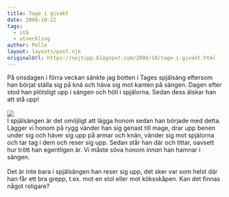 ```yaml
---
title: Tage i givakt
date: 2008-10-22
tags: 
  - stå
  - utveckling	
author: Pelle
layout: layouts/post.njk
originalUrl: https://nejtupp.blogspot.com/2008/10/tage-i-givakt.html
---
```


På onsdagen i förra veckan sänkte jag botten i Tages spjälsäng eftersom han börjat ställa sig på knä och häva sig mot kanten på sängen. Dagen efter stod han plötsligt upp i sängen och höll i spjälorna. Sedan dess älskar han att stå upp!<br><br><img src="../../../../img/_MG_8769_1024pix.jpg"><br>I spjälsängen är det omöjligt att lägga honom sedan han började med detta. Lägger vi honom på rygg vänder han sig genast till mage, drar upp benen under sig och häver sig upp på armar och knän, vänder sig mot spjälorna och tar tag i dem och reser sig upp. Sedan står han där och tittar, oavsett hur trött han egentligen är. Vi måste söva honom <span style="font-style: italic;">innan</span> han hamnar i sängen.<br><br>Det är inte bara i spjälsängen han reser sig upp, det sker var som helst där han får ett bra grepp, t.ex. mot en stol eller mot köksskåpen. Kan det finnas något roligare?
<!-- no comments on this post -->